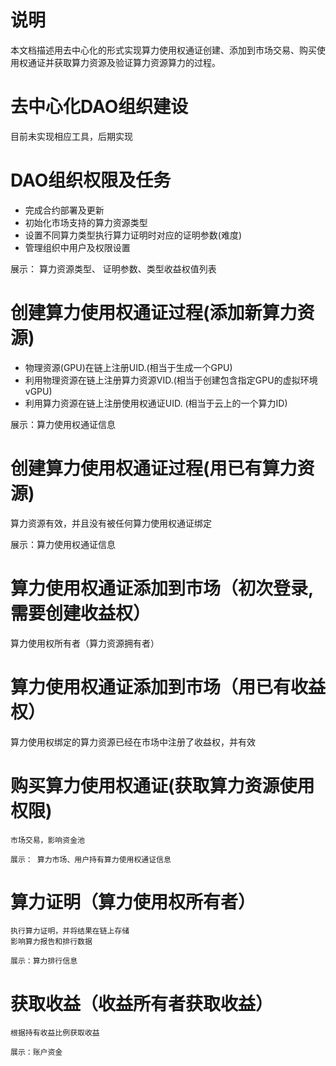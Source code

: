 
# 说明
   本文档描述用去中心化的形式实现算力使用权通证创建、添加到市场交易、购买使用权通证并获取算力资源及验证算力资源算力的过程。

# 去中心化DAO组织建设
   目前未实现相应工具，后期实现

# DAO组织权限及任务
   * 完成合约部署及更新
   * 初始化市场支持的算力资源类型
   * 设置不同算力类型执行算力证明时对应的证明参数(难度)
   * 管理组织中用户及权限设置

   展示： 算力资源类型、 证明参数、类型收益权值列表


# 创建算力使用权通证过程(添加新算力资源)
   * 物理资源(GPU)在链上注册UID.(相当于生成一个GPU)
   * 利用物理资源在链上注册算力资源VID.(相当于创建包含指定GPU的虚拟环境vGPU)
   * 利用算力资源在链上注册使用权通证UID. (相当于云上的一个算力ID)
   
   展示：算力使用权通证信息
  
# 创建算力使用权通证过程(用已有算力资源)
   算力资源有效，并且没有被任何算力使用权通证绑定

   展示：算力使用权通证信息

# 算力使用权通证添加到市场（初次登录, 需要创建收益权）
   算力使用权所有者（算力资源拥有者）

# 算力使用权通证添加到市场（用已有收益权）
   算力使用权绑定的算力资源已经在市场中注册了收益权，并有效

# 购买算力使用权通证(获取算力资源使用权限)
    市场交易，影响资金池

    展示： 算力市场、用户持有算力使用权通证信息

# 算力证明（算力使用权所有者）
    执行算力证明，并将结果在链上存储
    影响算力报告和排行数据

    展示：算力排行信息

# 获取收益（收益所有者获取收益）
    根据持有收益比例获取收益

    展示：账户资金
